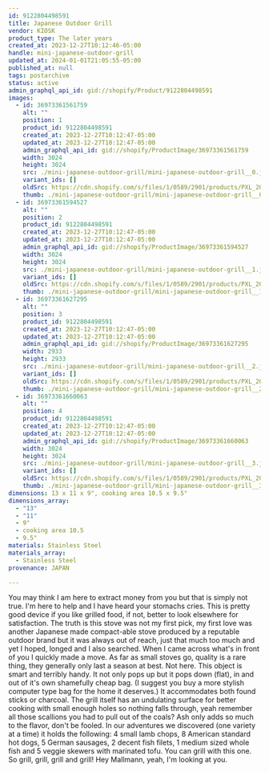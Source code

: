 ```yaml
---
id: 9122804498591
title: Japanese Outdoor Grill
vendor: KIOSK
product_type: The later years
created_at: 2023-12-27T10:12:46-05:00
handle: mini-japanese-outdoor-grill
updated_at: 2024-01-01T21:05:55-05:00
published_at: null
tags: postarchive
status: active
admin_graphql_api_id: gid://shopify/Product/9122804498591
images:
  - id: 36973361561759
    alt: ""
    position: 1
    product_id: 9122804498591
    created_at: 2023-12-27T10:12:47-05:00
    updated_at: 2023-12-27T10:12:47-05:00
    admin_graphql_api_id: gid://shopify/ProductImage/36973361561759
    width: 3024
    height: 3024
    src: ./mini-japanese-outdoor-grill/mini-japanese-outdoor-grill__0.jpg
    variant_ids: []
    oldSrc: https://cdn.shopify.com/s/files/1/0589/2901/products/PXL_20211118_122100715.jpg?v=1703689967
    thumb: ./mini-japanese-outdoor-grill/mini-japanese-outdoor-grill__0-thumb.jpg
  - id: 36973361594527
    alt: ""
    position: 2
    product_id: 9122804498591
    created_at: 2023-12-27T10:12:47-05:00
    updated_at: 2023-12-27T10:12:47-05:00
    admin_graphql_api_id: gid://shopify/ProductImage/36973361594527
    width: 3024
    height: 3024
    src: ./mini-japanese-outdoor-grill/mini-japanese-outdoor-grill__1.jpg
    variant_ids: []
    oldSrc: https://cdn.shopify.com/s/files/1/0589/2901/products/PXL_20211118_122514256.jpg?v=1703689967
    thumb: ./mini-japanese-outdoor-grill/mini-japanese-outdoor-grill__1-thumb.jpg
  - id: 36973361627295
    alt: ""
    position: 3
    product_id: 9122804498591
    created_at: 2023-12-27T10:12:47-05:00
    updated_at: 2023-12-27T10:12:47-05:00
    admin_graphql_api_id: gid://shopify/ProductImage/36973361627295
    width: 2933
    height: 2933
    src: ./mini-japanese-outdoor-grill/mini-japanese-outdoor-grill__2.jpg
    variant_ids: []
    oldSrc: https://cdn.shopify.com/s/files/1/0589/2901/products/PXL_20211118_122430056.jpg?v=1703689967
    thumb: ./mini-japanese-outdoor-grill/mini-japanese-outdoor-grill__2-thumb.jpg
  - id: 36973361660063
    alt: ""
    position: 4
    product_id: 9122804498591
    created_at: 2023-12-27T10:12:47-05:00
    updated_at: 2023-12-27T10:12:47-05:00
    admin_graphql_api_id: gid://shopify/ProductImage/36973361660063
    width: 3024
    height: 3024
    src: ./mini-japanese-outdoor-grill/mini-japanese-outdoor-grill__3.jpg
    variant_ids: []
    oldSrc: https://cdn.shopify.com/s/files/1/0589/2901/products/PXL_20211118_124135183.jpg?v=1703689967
    thumb: ./mini-japanese-outdoor-grill/mini-japanese-outdoor-grill__3-thumb.jpg
dimensions: 13 x 11 x 9", cooking area 10.5 x 9.5"
dimensions_array:
  - "13"
  - "11"
  - 9"
  - cooking area 10.5
  - 9.5"
materials: Stainless Steel
materials_array:
  - Stainless Steel
provenance: JAPAN

---
```


You may think I am here to extract money from you but that is simply not true. I'm here to help and I have heard your stomachs cries. This is pretty good device if you like grilled food, if not, better to look elsewhere for satisfaction. The truth is this stove was not my first pick, my first love was another Japanese made compact-able stove produced by a reputable outdoor brand but it was always out of reach, just that much too much and yet I hoped, longed and I also searched. When I came across what's in front of you I quickly made a move. As far as small stoves go, quality is a rare thing, they generally only last a season at best. Not here. This object is smart and terribly handy. It not only pops up but it pops down (flat), in and out of it's own shamefully cheap bag. (I suggest you buy a more stylish computer type bag for the home it deserves.) It accommodates both found sticks or charcoal. The grill itself has an undulating surface for better cooking with small enough holes so nothing falls through, yeah remember all those scallions you had to pull out of the coals? Ash only adds so much to the flavor, don't be fooled. In our adventures we discovered (one variety at a time) it holds the following: 4 small lamb chops, 8 American standard hot dogs, 5 German sausages, 2 decent fish filets, 1 medium sized whole fish and 5 veggie skewers with marinated tofu. You can grill with this one. So grill, grill, grill and grill! Hey Mallmann, yeah, I'm looking at you.